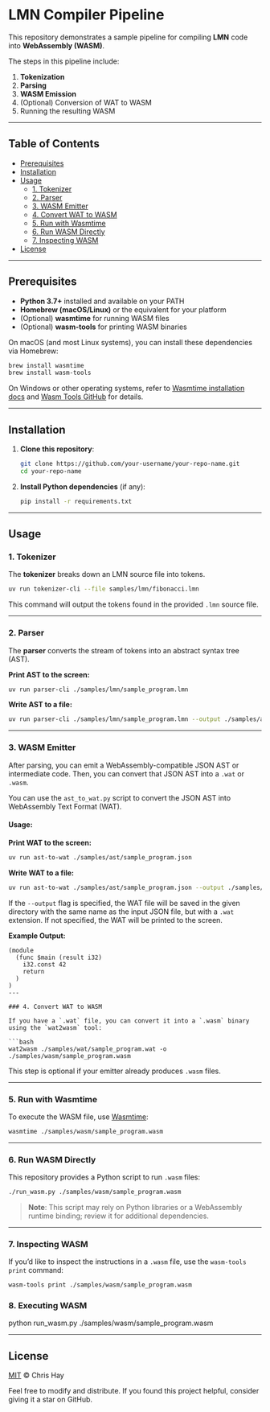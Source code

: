 # LMN Compiler Pipeline
This repository demonstrates a sample pipeline for compiling **LMN** code into **WebAssembly (WASM)**. 

The steps in this pipeline include:

1. **Tokenization**  
2. **Parsing**  
3. **WASM Emission**  
4. (Optional) Conversion of WAT to WASM  
5. Running the resulting WASM

---

## Table of Contents

- [Prerequisites](#prerequisites)
- [Installation](#installation)
- [Usage](#usage)
  - [1. Tokenizer](#1-tokenizer)
  - [2. Parser](#2-parser)
  - [3. WASM Emitter](#3-wasm-emitter)
  - [4. Convert WAT to WASM](#4-convert-wat-to-wasm)
  - [5. Run with Wasmtime](#5-run-with-wasmtime)
  - [6. Run WASM Directly](#6-run-wasm-directly)
  - [7. Inspecting WASM](#7-inspecting-wasm)
- [License](#license)

---

## Prerequisites

- **Python 3.7+** installed and available on your PATH  
- **Homebrew (macOS/Linux)** or the equivalent for your platform  
- (Optional) **wasmtime** for running WASM files  
- (Optional) **wasm-tools** for printing WASM binaries

On macOS (and most Linux systems), you can install these dependencies via Homebrew:
```bash
brew install wasmtime
brew install wasm-tools
```
On Windows or other operating systems, refer to [Wasmtime installation docs](https://wasmtime.dev/) and [Wasm Tools GitHub](https://github.com/WebAssembly/wabt) for details.

---

## Installation

1. **Clone this repository**:
   ```bash
   git clone https://github.com/your-username/your-repo-name.git
   cd your-repo-name
   ```
2. **Install Python dependencies** (if any):
   ```bash
   pip install -r requirements.txt
   ```

---

## Usage

### 1. Tokenizer
The **tokenizer** breaks down an LMN source file into tokens.

```bash
uv run tokenizer-cli --file samples/lmn/fibonacci.lmn
```

This command will output the tokens found in the provided `.lmn` source file.

---

### 2. Parser
The **parser** converts the stream of tokens into an abstract syntax tree (AST).

**Print AST to the screen:**

```bash
uv run parser-cli ./samples/lmn/sample_program.lmn
```

**Write AST to a file:**
```bash
uv run parser-cli ./samples/lmn/sample_program.lmn --output ./samples/ast/sample_program.json
```

---

### 3. WASM Emitter

After parsing, you can emit a WebAssembly-compatible JSON AST or intermediate code. Then, you can convert that JSON AST into a `.wat` or `.wasm`.  

You can use the `ast_to_wat.py` script to convert the JSON AST into WebAssembly Text Format (WAT).  

#### Usage:

**Print WAT to the screen:**
```bash
uv run ast-to-wat ./samples/ast/sample_program.json
```

**Write WAT to a file:**
```bash
uv run ast-to-wat ./samples/ast/sample_program.json --output ./samples/wat/factorial.wat
```

If the `--output` flag is specified, the WAT file will be saved in the given directory with the same name as the input JSON file, but with a `.wat` extension. If not specified, the WAT will be printed to the screen.  

**Example Output:**
```wat
(module
  (func $main (result i32)
    i32.const 42
    return
  )
)
---

### 4. Convert WAT to WASM

If you have a `.wat` file, you can convert it into a `.wasm` binary using the `wat2wasm` tool:

```bash
wat2wasm ./samples/wat/sample_program.wat -o ./samples/wasm/sample_program.wasm
```

This step is optional if your emitter already produces `.wasm` files.

---

### 5. Run with Wasmtime

To execute the WASM file, use [Wasmtime](https://wasmtime.dev/):

```bash
wasmtime ./samples/wasm/sample_program.wasm
```

---

### 6. Run WASM Directly

This repository provides a Python script to run `.wasm` files:

```bash
./run_wasm.py ./samples/wasm/sample_program.wasm
```

> **Note**: This script may rely on Python libraries or a WebAssembly runtime binding; review it for additional dependencies.

---

### 7. Inspecting WASM

If you’d like to inspect the instructions in a `.wasm` file, use the `wasm-tools print` command:

```bash
wasm-tools print ./samples/wasm/sample_program.wasm
```

### 8. Executing WASM
python run_wasm.py ./samples/wasm/sample_program.wasm

---

## License

[MIT](LICENSE) © Chris Hay 

Feel free to modify and distribute. If you found this project helpful, consider giving it a star on GitHub.

